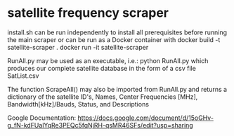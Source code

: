 # satellite frequency scraper

install.sh can be run independently to install all prerequisites before running the main scraper or can be run as a Docker container with 
docker build -t satellite-scraper .
docker run -it satellite-scraper

RunAll.py may be used as an executable, i.e.:
python RunAll.py
which produces our complete satellite database in the form of a csv file SatList.csv

The function ScrapeAll() may also be imported from RunAll.py and returns a dictionary
of the satellite ID's, Names, Center Frequencies [MHz], Bandwidth[kHz]/Bauds, Status, and Descriptions

Google Documentation:
https://docs.google.com/document/d/15oGHv-g_fN-kdFUalYqRe3PEQc5fqNjRH-qsMR46SFs/edit?usp=sharing
